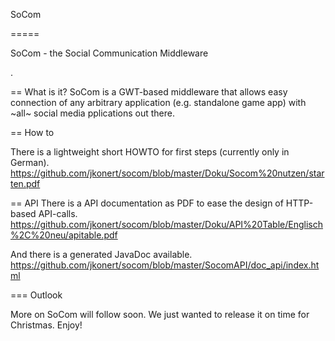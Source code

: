 SoCom

=====

SoCom - the Social Communication Middleware

.


== What is it?
SoCom is a GWT-based middleware that allows easy connection of any arbitrary application (e.g. standalone game app) with ~all~ social media pplications out there.

== How to

There is a lightweight short HOWTO for first steps (currently only in German).
https://github.com/jkonert/socom/blob/master/Doku/Socom%20nutzen/starten.pdf

== API
There is a API documentation as PDF to ease the design of HTTP-based API-calls.
https://github.com/jkonert/socom/blob/master/Doku/API%20Table/Englisch%2C%20neu/apitable.pdf

And there is a generated JavaDoc available.
https://github.com/jkonert/socom/blob/master/SocomAPI/doc_api/index.html

=== Outlook

More on SoCom will follow soon.
We just wanted to release it on time for Christmas. Enjoy!
